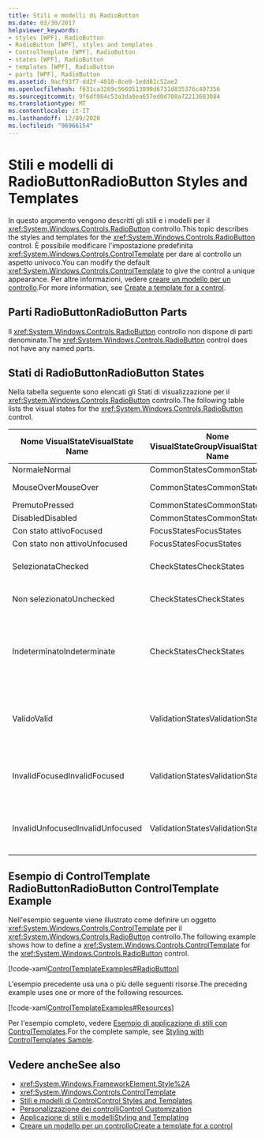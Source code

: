 ```yaml
---
title: Stili e modelli di RadioButton
ms.date: 03/30/2017
helpviewer_keywords:
- styles [WPF], RadioButton
- RadioButton [WPF], styles and templates
- ControlTemplate [WPF], RadioButton
- states [WPF], RadioButton
- templates [WPF], RadioButton
- parts [WPF], RadioButton
ms.assetid: 9acf93f7-dd2f-4010-8ce0-1edd81c52ae2
ms.openlocfilehash: f631ca3269c5660513090d6731d835376c407356
ms.sourcegitcommit: 9f6df084c53a3da0ea657ed0d708a72213683084
ms.translationtype: MT
ms.contentlocale: it-IT
ms.lasthandoff: 12/09/2020
ms.locfileid: "96966154"
---
```

# <a name="radiobutton-styles-and-templates"></a><span data-ttu-id="f92ed-102">Stili e modelli di RadioButton</span><span class="sxs-lookup"><span data-stu-id="f92ed-102">RadioButton Styles and Templates</span></span>
<span data-ttu-id="f92ed-103">In questo argomento vengono descritti gli stili e i modelli per il <xref:System.Windows.Controls.RadioButton> controllo.</span><span class="sxs-lookup"><span data-stu-id="f92ed-103">This topic describes the styles and templates for the <xref:System.Windows.Controls.RadioButton> control.</span></span> <span data-ttu-id="f92ed-104">È possibile modificare l'impostazione predefinita <xref:System.Windows.Controls.ControlTemplate> per dare al controllo un aspetto univoco.</span><span class="sxs-lookup"><span data-stu-id="f92ed-104">You can modify the default <xref:System.Windows.Controls.ControlTemplate> to give the control a unique appearance.</span></span> <span data-ttu-id="f92ed-105">Per altre informazioni, vedere [creare un modello per un controllo](/dotnet/desktop-wpf/themes/how-to-create-apply-template).</span><span class="sxs-lookup"><span data-stu-id="f92ed-105">For more information, see [Create a template for a control](/dotnet/desktop-wpf/themes/how-to-create-apply-template).</span></span>  
  
## <a name="radiobutton-parts"></a><span data-ttu-id="f92ed-106">Parti RadioButton</span><span class="sxs-lookup"><span data-stu-id="f92ed-106">RadioButton Parts</span></span>  
 <span data-ttu-id="f92ed-107">Il <xref:System.Windows.Controls.RadioButton> controllo non dispone di parti denominate.</span><span class="sxs-lookup"><span data-stu-id="f92ed-107">The <xref:System.Windows.Controls.RadioButton> control does not have any named parts.</span></span>  
  
## <a name="radiobutton-states"></a><span data-ttu-id="f92ed-108">Stati di RadioButton</span><span class="sxs-lookup"><span data-stu-id="f92ed-108">RadioButton States</span></span>  
 <span data-ttu-id="f92ed-109">Nella tabella seguente sono elencati gli Stati di visualizzazione per il <xref:System.Windows.Controls.RadioButton> controllo.</span><span class="sxs-lookup"><span data-stu-id="f92ed-109">The following table lists the visual states for the <xref:System.Windows.Controls.RadioButton> control.</span></span>  
  
|<span data-ttu-id="f92ed-110">Nome VisualState</span><span class="sxs-lookup"><span data-stu-id="f92ed-110">VisualState Name</span></span>|<span data-ttu-id="f92ed-111">Nome VisualStateGroup</span><span class="sxs-lookup"><span data-stu-id="f92ed-111">VisualStateGroup Name</span></span>|<span data-ttu-id="f92ed-112">Descrizione</span><span class="sxs-lookup"><span data-stu-id="f92ed-112">Description</span></span>|  
|----------------------|---------------------------|-----------------|  
|<span data-ttu-id="f92ed-113">Normale</span><span class="sxs-lookup"><span data-stu-id="f92ed-113">Normal</span></span>|<span data-ttu-id="f92ed-114">CommonStates</span><span class="sxs-lookup"><span data-stu-id="f92ed-114">CommonStates</span></span>|<span data-ttu-id="f92ed-115">Lo stato predefinito.</span><span class="sxs-lookup"><span data-stu-id="f92ed-115">The default state.</span></span>|  
|<span data-ttu-id="f92ed-116">MouseOver</span><span class="sxs-lookup"><span data-stu-id="f92ed-116">MouseOver</span></span>|<span data-ttu-id="f92ed-117">CommonStates</span><span class="sxs-lookup"><span data-stu-id="f92ed-117">CommonStates</span></span>|<span data-ttu-id="f92ed-118">Il puntatore del mouse è posizionato sul controllo.</span><span class="sxs-lookup"><span data-stu-id="f92ed-118">The mouse pointer is positioned over the control.</span></span>|  
|<span data-ttu-id="f92ed-119">Premuto</span><span class="sxs-lookup"><span data-stu-id="f92ed-119">Pressed</span></span>|<span data-ttu-id="f92ed-120">CommonStates</span><span class="sxs-lookup"><span data-stu-id="f92ed-120">CommonStates</span></span>|<span data-ttu-id="f92ed-121">Il controllo è premuto.</span><span class="sxs-lookup"><span data-stu-id="f92ed-121">The control is pressed.</span></span>|  
|<span data-ttu-id="f92ed-122">Disabled</span><span class="sxs-lookup"><span data-stu-id="f92ed-122">Disabled</span></span>|<span data-ttu-id="f92ed-123">CommonStates</span><span class="sxs-lookup"><span data-stu-id="f92ed-123">CommonStates</span></span>|<span data-ttu-id="f92ed-124">Il controllo è disabilitato.</span><span class="sxs-lookup"><span data-stu-id="f92ed-124">The control is disabled.</span></span>|  
|<span data-ttu-id="f92ed-125">Con stato attivo</span><span class="sxs-lookup"><span data-stu-id="f92ed-125">Focused</span></span>|<span data-ttu-id="f92ed-126">FocusStates</span><span class="sxs-lookup"><span data-stu-id="f92ed-126">FocusStates</span></span>|<span data-ttu-id="f92ed-127">Il controllo ha lo stato attivo.</span><span class="sxs-lookup"><span data-stu-id="f92ed-127">The control has focus.</span></span>|  
|<span data-ttu-id="f92ed-128">Con stato non attivo</span><span class="sxs-lookup"><span data-stu-id="f92ed-128">Unfocused</span></span>|<span data-ttu-id="f92ed-129">FocusStates</span><span class="sxs-lookup"><span data-stu-id="f92ed-129">FocusStates</span></span>|<span data-ttu-id="f92ed-130">Il controllo non ha lo stato attivo.</span><span class="sxs-lookup"><span data-stu-id="f92ed-130">The control does not have focus.</span></span>|  
|<span data-ttu-id="f92ed-131">Selezionata</span><span class="sxs-lookup"><span data-stu-id="f92ed-131">Checked</span></span>|<span data-ttu-id="f92ed-132">CheckStates</span><span class="sxs-lookup"><span data-stu-id="f92ed-132">CheckStates</span></span>|<span data-ttu-id="f92ed-133"><xref:System.Windows.Controls.Primitives.ToggleButton.IsChecked%2A> è `true`.</span><span class="sxs-lookup"><span data-stu-id="f92ed-133"><xref:System.Windows.Controls.Primitives.ToggleButton.IsChecked%2A> is `true`.</span></span>|  
|<span data-ttu-id="f92ed-134">Non selezionato</span><span class="sxs-lookup"><span data-stu-id="f92ed-134">Unchecked</span></span>|<span data-ttu-id="f92ed-135">CheckStates</span><span class="sxs-lookup"><span data-stu-id="f92ed-135">CheckStates</span></span>|<span data-ttu-id="f92ed-136"><xref:System.Windows.Controls.Primitives.ToggleButton.IsChecked%2A> è `false`.</span><span class="sxs-lookup"><span data-stu-id="f92ed-136"><xref:System.Windows.Controls.Primitives.ToggleButton.IsChecked%2A> is `false`.</span></span>|  
|<span data-ttu-id="f92ed-137">Indeterminato</span><span class="sxs-lookup"><span data-stu-id="f92ed-137">Indeterminate</span></span>|<span data-ttu-id="f92ed-138">CheckStates</span><span class="sxs-lookup"><span data-stu-id="f92ed-138">CheckStates</span></span>|<span data-ttu-id="f92ed-139"><xref:System.Windows.Controls.Primitives.ToggleButton.IsThreeState%2A> è `true` e <xref:System.Windows.Controls.Primitives.ToggleButton.IsChecked%2A> è `null`.</span><span class="sxs-lookup"><span data-stu-id="f92ed-139"><xref:System.Windows.Controls.Primitives.ToggleButton.IsThreeState%2A> is `true`, and <xref:System.Windows.Controls.Primitives.ToggleButton.IsChecked%2A> is `null`.</span></span>|  
|<span data-ttu-id="f92ed-140">Valido</span><span class="sxs-lookup"><span data-stu-id="f92ed-140">Valid</span></span>|<span data-ttu-id="f92ed-141">ValidationStates</span><span class="sxs-lookup"><span data-stu-id="f92ed-141">ValidationStates</span></span>|<span data-ttu-id="f92ed-142">Il controllo Usa la <xref:System.Windows.Controls.Validation> classe e la <xref:System.Windows.Controls.Validation.HasError%2A?displayProperty=nameWithType> proprietà associata è `false` .</span><span class="sxs-lookup"><span data-stu-id="f92ed-142">The control uses the <xref:System.Windows.Controls.Validation> class and the <xref:System.Windows.Controls.Validation.HasError%2A?displayProperty=nameWithType> attached property is `false`.</span></span>|  
|<span data-ttu-id="f92ed-143">InvalidFocused</span><span class="sxs-lookup"><span data-stu-id="f92ed-143">InvalidFocused</span></span>|<span data-ttu-id="f92ed-144">ValidationStates</span><span class="sxs-lookup"><span data-stu-id="f92ed-144">ValidationStates</span></span>|<span data-ttu-id="f92ed-145">Il <xref:System.Windows.Controls.Validation.HasError%2A?displayProperty=nameWithType> controllo ha lo stato attivo per la proprietà associata `true` .</span><span class="sxs-lookup"><span data-stu-id="f92ed-145">The <xref:System.Windows.Controls.Validation.HasError%2A?displayProperty=nameWithType> attached property is `true` has the control has focus.</span></span>|  
|<span data-ttu-id="f92ed-146">InvalidUnfocused</span><span class="sxs-lookup"><span data-stu-id="f92ed-146">InvalidUnfocused</span></span>|<span data-ttu-id="f92ed-147">ValidationStates</span><span class="sxs-lookup"><span data-stu-id="f92ed-147">ValidationStates</span></span>|<span data-ttu-id="f92ed-148">Il controllo non ha lo <xref:System.Windows.Controls.Validation.HasError%2A?displayProperty=nameWithType> stato attivo per la proprietà associata `true` .</span><span class="sxs-lookup"><span data-stu-id="f92ed-148">The <xref:System.Windows.Controls.Validation.HasError%2A?displayProperty=nameWithType> attached property is `true` has the control does not have focus.</span></span>|  
  
## <a name="radiobutton-controltemplate-example"></a><span data-ttu-id="f92ed-149">Esempio di ControlTemplate RadioButton</span><span class="sxs-lookup"><span data-stu-id="f92ed-149">RadioButton ControlTemplate Example</span></span>  
 <span data-ttu-id="f92ed-150">Nell'esempio seguente viene illustrato come definire un oggetto <xref:System.Windows.Controls.ControlTemplate> per il <xref:System.Windows.Controls.RadioButton> controllo.</span><span class="sxs-lookup"><span data-stu-id="f92ed-150">The following example shows how to define a <xref:System.Windows.Controls.ControlTemplate> for the <xref:System.Windows.Controls.RadioButton> control.</span></span>  
  
 [!code-xaml[ControlTemplateExamples#RadioButton](~/samples/snippets/csharp/VS_Snippets_Wpf/ControlTemplateExamples/CS/resources/radiobutton.xaml#radiobutton)]  
  
 <span data-ttu-id="f92ed-151">L'esempio precedente usa una o più delle seguenti risorse.</span><span class="sxs-lookup"><span data-stu-id="f92ed-151">The preceding example uses one or more of the following resources.</span></span>  
  
 [!code-xaml[ControlTemplateExamples#Resources](~/samples/snippets/csharp/VS_Snippets_Wpf/ControlTemplateExamples/CS/resources/shared.xaml#resources)]  
  
 <span data-ttu-id="f92ed-152">Per l'esempio completo, vedere [Esempio di applicazione di stili con ControlTemplates](https://github.com/Microsoft/WPF-Samples/tree/master/Styles%20&%20Templates/IntroToStylingAndTemplating).</span><span class="sxs-lookup"><span data-stu-id="f92ed-152">For the complete sample, see [Styling with ControlTemplates Sample](https://github.com/Microsoft/WPF-Samples/tree/master/Styles%20&%20Templates/IntroToStylingAndTemplating).</span></span>  
  
## <a name="see-also"></a><span data-ttu-id="f92ed-153">Vedere anche</span><span class="sxs-lookup"><span data-stu-id="f92ed-153">See also</span></span>

- <xref:System.Windows.FrameworkElement.Style%2A>
- <xref:System.Windows.Controls.ControlTemplate>
- [<span data-ttu-id="f92ed-154">Stili e modelli di Control</span><span class="sxs-lookup"><span data-stu-id="f92ed-154">Control Styles and Templates</span></span>](control-styles-and-templates.md)
- [<span data-ttu-id="f92ed-155">Personalizzazione dei controlli</span><span class="sxs-lookup"><span data-stu-id="f92ed-155">Control Customization</span></span>](control-customization.md)
- [<span data-ttu-id="f92ed-156">Applicazione di stili e modelli</span><span class="sxs-lookup"><span data-stu-id="f92ed-156">Styling and Templating</span></span>](/dotnet/desktop-wpf/fundamentals/styles-templates-overview)
- [<span data-ttu-id="f92ed-157">Creare un modello per un controllo</span><span class="sxs-lookup"><span data-stu-id="f92ed-157">Create a template for a control</span></span>](/dotnet/desktop-wpf/themes/how-to-create-apply-template)
